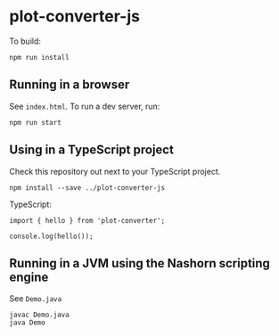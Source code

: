 # plot-converter-js

To build:

```
npm run install
```
## Running in a browser

See `index.html`. To run a dev server, run:
```
npm run start
```

## Using in a TypeScript project

Check this repository out next to your TypeScript project.

```
npm install --save ../plot-converter-js
```

TypeScript:
```
import { hello } from 'plot-converter';

console.log(hello());
```

## Running in a JVM using the Nashorn scripting engine

See `Demo.java`
```
javac Demo.java
java Demo
```
